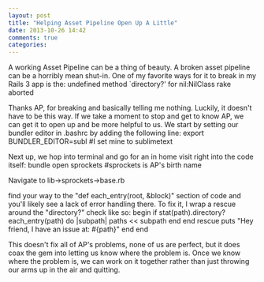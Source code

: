 ```yaml
---
layout: post
title: "Helping Asset Pipeline Open Up A Little"
date: 2013-10-26 14:42
comments: true
categories: 
---
```

A working Asset Pipeline can be a thing of beauty. A broken asset pipeline can be a horribly mean shut-in. One of my favorite ways for it to break in my Rails 3 app is the:
	undefined method `directory?' for nil:NilClass
	rake aborted

Thanks AP, for breaking and basically telling me nothing. Luckily, it doesn't have to be this way. If we take a moment to stop and get to know AP, we can get it to open up and be more helpful to us. We start by setting our bundler editor in .bashrc by adding the following line:
	export BUNDLER_EDITOR=subl   #I set mine to sublimetext

Next up, we hop into terminal and go for an in home visit right into the code itself:
	bundle open sprockets  #sprockets is AP's birth name

Navigate to lib->sprockets->base.rb

find your way to the "def each_entry(root, &block)" section of code and you'll likely see a lack of error handling there. To fix it, I wrap a rescue around the "directory?" check like so:
	begin
        if stat(path).directory?
          each_entry(path) do |subpath|
            paths << subpath
          end
        end
        rescue
          puts "Hey friend, I have an issue at: #{path}"
        end
    end

This doesn't fix all of AP's problems, none of us are perfect, but it does coax the gem into letting us know where the problem is. Once we know where the problem is, we can work on it together rather than just throwing our arms up in the air and quitting.